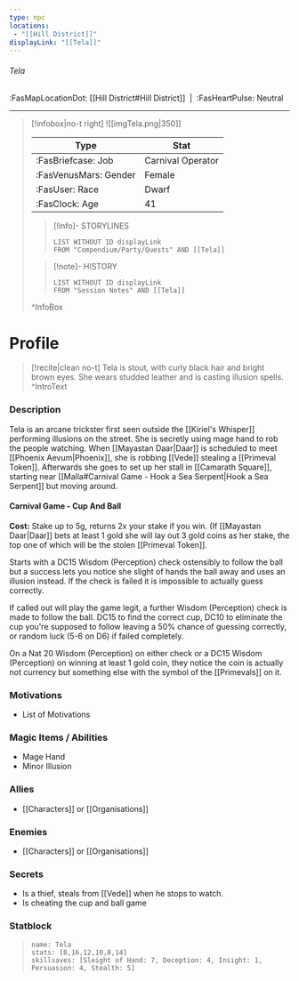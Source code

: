 ```yaml
---
type: npc
locations:
 - "[[Hill District]]"
displayLink: "[[Tela]]"
---
```

###### Tela
<span class="sub2">:FasMapLocationDot: [[Hill District#Hill District]]&nbsp;&nbsp;|&nbsp;&nbsp;:FasHeartPulse: Neutral </span>
___

> [!infobox|no-t right]
> ![[imgTela.png|350]]
>
> | Type | Stat |
> | ---- | ---- |
> | :FasBriefcase: Job | Carnival Operator |
> | :FasVenusMars: Gender | Female |
> | :FasUser: Race | Dwarf |
> | :FasClock: Age | 41 |
>
>> [!info]- STORYLINES
>>```dataview
>>LIST WITHOUT ID displayLink
>>FROM "Compendium/Party/Quests" AND [[Tela]]
>
>>[!note]- HISTORY
>>```dataview
>>LIST WITHOUT ID displayLink
>>FROM "Session Notes" AND [[Tela]]
>
>^InfoBox

# Profile

> [!recite|clean no-t]
>	Tela is stout, with curly black hair and bright brown eyes. She wears studded leather and is casting illusion spells.
>^IntroText

### Description
Tela is an arcane trickster first seen outside the [[Kiriel's Whisper]] performing illusions on the street. She is secretly using mage hand to rob the people watching. When [[Mayastan Daar|Daar]] is scheduled to meet [[Phoenix Aevum|Phoenix]], she is robbing [[Vede]] stealing a [[Primeval Token]]. Afterwards she goes to set up her stall in [[Camarath Square]], starting near [[Malla#Carnival Game - Hook a Sea Serpent|Hook a Sea Serpent]] but moving around.

#### Carnival Game - Cup And Ball

**Cost:** Stake up to 5g, returns 2x your stake if you win. (If [[Mayastan Daar|Daar]] bets at least 1 gold she will lay out 3 gold coins as her stake, the top one of which will be the stolen [[Primeval Token]].

Starts with a DC15 Wisdom (Perception) check ostensibly to follow the ball but a success lets you notice she slight of hands the ball away and uses an illusion instead. If the check is failed it is impossible to actually guess correctly.

If called out will play the game legit, a further Wisdom (Perception) check is made to follow the ball. DC15 to find the correct cup, DC10 to eliminate the cup you're supposed to follow leaving a 50% chance of guessing correctly, or random luck (5-6 on D6) if failed completely.

On a Nat 20 Wisdom (Perception) on either check or a DC15 Wisdom (Perception) on winning at least 1 gold coin, they notice the coin is actually not currency but something else with the symbol of the [[Primevals]] on it.

### Motivations
- List of Motivations

### Magic Items / Abilities
- Mage Hand
- Minor Illusion

### Allies
- [[Characters]] or [[Organisations]]

### Enemies
- [[Characters]] or [[Organisations]]

### Secrets
- Is a thief, steals from [[Vede]] when he stops to watch.
- Is cheating the cup and ball game

### Statblock
> ```statblock
> name: Tela
> stats: [8,16,12,10,8,14]
> skillsaves: [Sleight of Hand: 7, Deception: 4, Insight: 1, Persuasion: 4, Stealth: 5]
